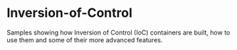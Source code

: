 # Inversion-of-Control
Samples showing how Inversion of Control (IoC) containers are built, how to use them and some of their more advanced features.
